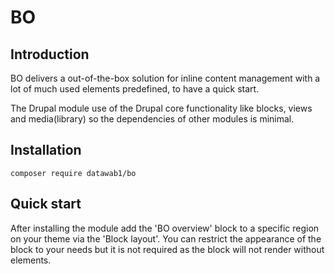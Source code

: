 # BO

## Introduction

BO delivers a out-of-the-box solution for inline content management with a lot of much used elements predefined, to have a quick start.

The Drupal module use of the Drupal core functionality like blocks, views and media(library) so the dependencies of other modules is minimal.

## Installation

```
composer require datawab1/bo
```

## Quick start

After installing the module add the 'BO overview' block to a specific region on your theme via the 'Block layout'. You can restrict the appearance of the block to your needs but it is not required as the block will not render without elements.
